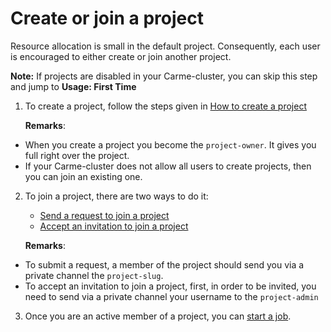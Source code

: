 # Create or join a project

Resource allocation is small in the default project. Consequently, each user is encouraged to either create or join another project.


**Note:** If projects are disabled in your Carme-cluster, you can skip this step and jump to **Usage: First Time**

1. To create a project, follow the steps given in [How to create a project](../../Projects/project-create/project-create.md)

   **Remarks**:

- When you create a project you become the `project-owner`. It gives you full right over the project.
- If your Carme-cluster does not allow all users to create projects, then you can join an existing one. 

2. To join a project, there are two ways to do it:
     - [Send a request to join a project](../../Projects/project-request/project-request.md)
     - [Accept an invitation to join a project](../../Projects/project-accept/project-accept-user)

   **Remarks**:

- To submit a request, a member of the project should send you via a private channel the `project-slug`.
- To accept an invitation to join a project, first, in order to be invited, you need to send via a private channel your username to the `project-admin`

3. Once you are an active member of a project, you can [start a job](../../Basic/job-start/job-start.md).